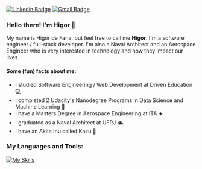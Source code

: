 [![Linkedin Badge](https://img.shields.io/badge/-LinkedIn-blue?style=flat&logo=Linkedin&logoColor=white&link=https://www.linkedin.com/in/rebeccamanzi/)](https://www.linkedin.com/in/higor-de-faria/)
[![Gmail Badge](https://img.shields.io/badge/-Gmail-c14438?style=flat&logo=Gmail&logoColor=white&link=mailto:higorpr@gmail.com)](mailto:higorpr@gmail.com)

### Hello there! I'm Higor 👋

My name is Higor de Faria, but feel free to call me **Higor**. I'm a software engineer / full-stack developer. I'm also a Naval Architect and an Aerospace Engineer who is very interested in technology and how they impact our lives.

#### Some (fun) facts about me:

- I studied Software Engineering / Web Development at Driven Education 💻
- I completed 2 Udacity's Nanodegree Programs in Data Science and Machine Learning 📕
- I have a Masters Degree in Aerospace Engineering at ITA :airplane:
- I graduated as a Naval Architect at UFRJ 🛳️
- I have an Akita Inu called Kazu :dog:

### My Languages and Tools:

[![My Skills](https://skillicons.dev/icons?i=js,html,css,js,react,nodejs,ts,express,aws,python,postgres,mongodb,prisma,redis,jest,git,github,githubactions,nestjs,docker,nginx,latex)](https://skillicons.dev)


<!--
**higorpr/higorpr** is a ✨ _special_ ✨ repository because its `README.md` (this file) appears on your GitHub profile.

Here are some ideas to get you started:

- 🔭 I’m currently working on ...
- 🌱 I’m currently learning ...
- 👯 I’m looking to collaborate on ...
- 🤔 I’m looking for help with ...
- 💬 Ask me about ...
- 📫 How to reach me: ...
- 😄 Pronouns: ...
- ⚡ Fun fact: ...
-->
